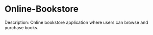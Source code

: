 # Online-Bookstore
Description: Online bookstore application where users can browse and purchase books. 
